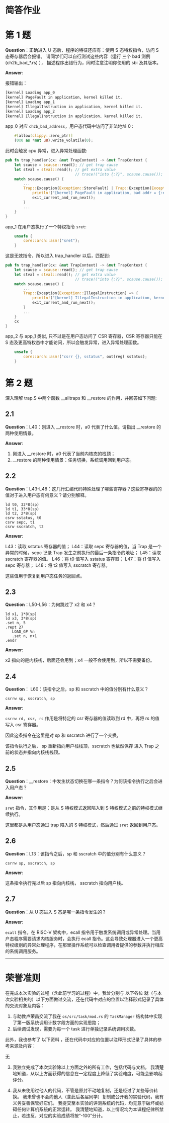 # 简答作业

# 第 1 题

**Question**：正确进入 U 态后，程序的特征还应有：使用 S 态特权指令，访问 S 态寄存器后会报错。 请同学们可以自行测试这些内容（运行 三个 bad 测例 (ch2b_bad_*.rs) ）， 描述程序出错行为，同时注意注明你使用的 sbi 及其版本。

**Answer**:

报错输出：

```bash
[kernel] Loading app_0
[kernel] PageFault in application, kernel killed it.
[kernel] Loading app_1
[kernel] IllegalInstruction in application, kernel killed it.
[kernel] Loading app_2
[kernel] IllegalInstruction in application, kernel killed it.
```

app_0 对应 `ch2b_bad_address`，用户态代码中访问了非法地址 0 :

```rust
    #[allow(clippy::zero_ptr)]
    (0x0 as *mut u8).write_volatile(0);
```

此时会触发 cpu 异常，进入异常处理函数:

```rust
pub fn trap_handler(cx: &mut TrapContext) -> &mut TrapContext {
    let scause = scause::read(); // get trap cause
    let stval = stval::read(); // get extra value
                               // trace!("into {:?}", scause.cause());
    match scause.cause() {
        ...
        Trap::Exception(Exception::StoreFault) | Trap::Exception(Exception::StorePageFault) => {
            println!("[kernel] PageFault in application, bad addr = {:#x}, bad instruction = {:#x}, kernel killed it.", stval, cx.sepc);
            exit_current_and_run_next();
        }
        ...
    }
}
```

app_1 在用户态执行了一个特权指令 `sret`:

```rust
    unsafe {
        core::arch::asm!("sret");
    }
```

这是无效指令，所以进入 trap_handler 以后，匹配到:

```rust
pub fn trap_handler(cx: &mut TrapContext) -> &mut TrapContext {
    let scause = scause::read(); // get trap cause
    let stval = stval::read(); // get extra value
                               // trace!("into {:?}", scause.cause());
    match scause.cause() {
        ...
        Trap::Exception(Exception::IllegalInstruction) => {
            println!("[kernel] IllegalInstruction in application, kernel killed it.");
            exit_current_and_run_next();
        }
        ...
    }
    cx
}
```

app_2 与 app_1 类似, 只不过是在用户态访问了 CSR 寄存器，CSR 寄存器只能在 S 态及更高特权态中才能访问，所以会触发异常，进入异常处理函数。

```rust
    unsafe {
        core::arch::asm!("csrr {}, sstatus", out(reg) sstatus);
    }
```

# 第 2 题

深入理解 trap.S 中两个函数 __alltraps 和 __restore 的作用，并回答如下问题:

## 2.1

**Question**：L40：刚进入 __restore 时，a0 代表了什么值。请指出 __restore 的两种使用情景。

**Answer**:

1. 刚进入 __restore 时，a0 代表了当前内核态的栈顶；
2. __restore 的两种使用情景：任务切换，系统调用回到用户态。

## 2.2

**Question**：L43-L48：这几行汇编代码特殊处理了哪些寄存器？这些寄存器的的值对于进入用户态有何意义？请分别解释。

```
ld t0, 32*8(sp)
ld t1, 33*8(sp)
ld t2, 2*8(sp)
csrw sstatus, t0
csrw sepc, t1
csrw sscratch, t2
```

**Answer**:

L43：读取 sstatus 寄存器的值；
L44：读取 sepc 寄存器的值，当 Trap 是一个异常的时候，sepc 记录 Trap 发生之前执行的最后一条指令的地址；
L45：读取 sscratch 寄存器的值。
L46：将 t0 值写入 sstatus 寄存器；
L47：将 t1 值写入 sepc 寄存器；
L48：将 t2 值写入 sscratch 寄存器。

这些值用于恢复到用户态任务的返回点。

## 2.3

**Question**：L50-L56：为何跳过了 x2 和 x4？

```
ld x1, 1*8(sp)
ld x3, 3*8(sp)
.set n, 5
.rept 27
   LOAD_GP %n
   .set n, n+1
.endr
```

**Answer**:

x2 指向的是内核栈，后面还会用到；x4 一般不会使用到，所以不需要备份。

## 2.4

**Question**： L60：该指令之后，sp 和 sscratch 中的值分别有什么意义？

```
csrrw sp, sscratch, sp
```

**Answer**:

`csrrw rd, csr, rs` 作用是将特定的 csr 寄存器的值读取到 rd 中，再将 rs 的值写入 csr 寄存器。

因此这条指令在这里是对 sp 和 sscratch 进行了一个交换，

该指令执行之后， sp 重新指向用户栈栈顶，sscratch 也依然保存 进入 Trap 之前的状态并指向内核栈栈顶。

## 2.5

**Question**：__restore：中发生状态切换在哪一条指令？为何该指令执行之后会进入用户态？

**Answer**:

`sret` 指令，其作用是：是从 S 特权模式返回陷入到 S 特权模式之前的特权模式继续执行。

这里都是从用户态通过 trap 陷入的 S 特权模式，然后通过 `sret` 返回到用户态。

## 2.6

**Question**：L13：该指令之后，sp 和 sscratch 中的值分别有什么意义？

```
csrrw sp, sscratch, sp
```

**Answer**:

这条指令执行完以后 sp 指向内核栈， sscratch 指向用户栈。

## 2.7

**Question**：从 U 态进入 S 态是哪一条指令发生的？


**Answer**:

`ecall` 指令。在 RISC-V 架构中，ecall 指令用于触发系统调用或异常处理。当用户态程序需要请求内核服务时，会执行 ecall 指令。这会导致处理器进入一个更高特权级别的异常处理程序，在那里操作系统可以检查调用者提供的参数并执行相应的系统调用服务。

----

# 荣誉准则

在完成本次实验的过程（含此前学习的过程）中，我曾分别与 以下各位 就（与本次实验相关的）以下方面做过交流，还在代码中对应的位置以注释形式记录了具体的交流对象及内容：

1. 与助教卢荣昌交流了我在 `os/src/task/mod.rs` 的 `TaskManager` 结构体中实现了第一版系统调用计数字段方面的实现思路；
2. 后续调试发现，需要为每一个 task 进行单独记录系统调用次数。

此外，我也参考了 以下资料 ，还在代码中对应的位置以注释形式记录了具体的参考来源及内容：

无

3. 我独立完成了本次实验除以上方面之外的所有工作，包括代码与文档。 我清楚地知道，从以上方面获得的信息在一定程度上降低了实验难度，可能会影响起评分。

4. 我从未使用过他人的代码，不管是原封不动地复制，还是经过了某些等价转换。 我未曾也不会向他人（含此后各届同学）复制或公开我的实验代码，我有义务妥善保管好它们。 我提交至本实验的评测系统的代码，均无意于破坏或妨碍任何计算机系统的正常运转。 我清楚地知道，以上情况均为本课程纪律所禁止，若违反，对应的实验成绩将按“-100”分计。
